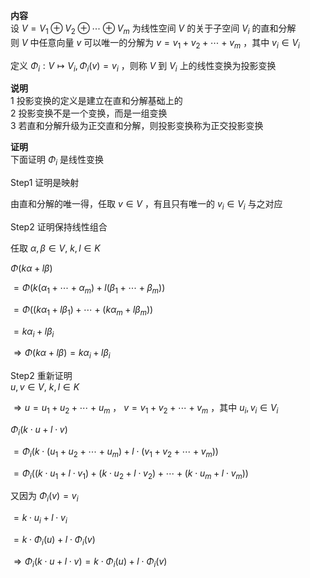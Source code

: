 **内容**  
设 $V=V_1\oplus V_2\oplus\cdots\oplus V_m$ 为线性空间 $V$ 的关于子空间 $V_i$ 的直和分解  
则 $V$ 中任意向量 $v$ 可以唯一的分解为 $v=v_1+v_2+\cdots+v_m$ ，其中 $v_i\in V_i$   
  
定义 $\Phi_i:V\mapsto V_i, \Phi_i(v)=v_i$ ，则称 $V$ 到 $V_i$ 上的线性变换为投影变换  
  
**说明**  
1 投影变换的定义是建立在直和分解基础上的  
2 投影变换不是一个变换，而是一组变换  
3 若直和分解升级为正交直和分解，则投影变换称为正交投影变换  
  
**证明**  
下面证明 $\Phi_i$ 是线性变换  
  
Step1 证明是映射  
  
由直和分解的唯一得，任取 $v\in V$ ，有且只有唯一的 $v_i\in V_i$ 与之对应  
  
Step2 证明保持线性组合  
  
任取 $\alpha,\beta\in V,\ k,l\in K$   
  
 $\Phi(k\alpha+l\beta)$   
  
 $=\Phi(k(\alpha_1+\cdots+\alpha_m)+l(\beta_1+\cdots+\beta_m))$   
  
 $=\Phi((k\alpha_1+l\beta_1)+\cdots+(k\alpha_m+l\beta_m))$   
  
 $=k\alpha_i+l\beta_i$   
  
 $\Rightarrow\Phi(k\alpha+l\beta)=k\alpha_i+l\beta_i$   
  
Step2 重新证明  
 $u,v\in V,\ k,l\in K$   
  
 $\Rightarrow u=u_1+u_2+\cdots+u_m$ ， $v=v_1+v_2+\cdots+v_m$ ，其中 $u_i,v_i\in V_i$   
  
 $\Phi_i(k\cdot u+l\cdot v)$   
  
 $=\Phi_i(k\cdot(u_1+u_2+\cdots+u_m)+l\cdot(v_1+v_2+\cdots+v_m))$   
  
 $=\Phi_i((k\cdot u_1+l\cdot v_1)+(k\cdot u_2+l\cdot v_2)+\cdots+(k\cdot u_m+l\cdot v_m))$   
  
又因为 $\Phi_i(v)=v_i$   
  
 $=k\cdot u_i+l\cdot v_i$   
  
 $=k\cdot\Phi_i(u)+l\cdot\Phi_i(v)$   
  
 $\Rightarrow\Phi_i(k\cdot u+l\cdot v)=k\cdot\Phi_i(u)+l\cdot\Phi_i(v)$   
